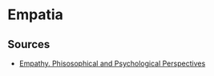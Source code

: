 # Empatia

## Sources

- [Empathy. Phisosophical and Psychological Perspectives](https://play.google.com/store/books/details/Amy_Coplan_Empathy?id=XgFREAAAQBAJ)